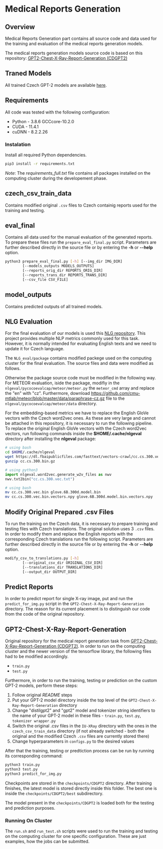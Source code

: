 # Medical Reports Generation

## Overview
Medical Reports Generation part contains all source code and data used for the training and evaluation of the medical reports generation models.

The medical reports generation models source code is based on this repository: [GPT2-Chest-X-Ray-Report-Generation (CDGPT2)](https://github.com/omar-mohamed/GPT2-Chest-X-Ray-Report-Generation)

## Traned Models
All trained Czech GPT-2 models are available [here](TODO).

## Requirements
All code was tested with the following configuration:
* Python - 3.8.6 GCCcore-10.2.0
* CUDA - 11.4.1
* cuDNN - 8.2.2.26

### Instalation
Install all required Python dependencies.
```bash
pip3 install -r requirements.txt
```
*Note*: The *requirements_full.txt* file contains all packages installed on the computing cluster during the developement phase.

## czech_csv_train_data
Contains modified original `.csv` files to Czech containig reports used for the training and testing.

## eval_final
Contains all data used for the manual evaluation of the generated reports. To prepare these files run the `prepare_eval_final.py` script. Parameters are further described directly in the source file or by entering the **-h** or **--help** option.
```bash
python3 prepare_eval_final.py [-h] [--img_dir IMG_DIR] 
        [--models_outputs MODELS_OUTPUTS]
        [--reports_orig_dir REPORTS_ORIG_DIR] 
        [--reports_trans_dir REPORTS_TRANS_DIR]
        [--csv_file CSV_FILE]
```

## model_outputs
Contains predicted outputs of all trained models.

## NLG Evaluation
For the final evaluation of our models is used this [NLG repository](https://github.com/Maluuba/nlg-eval). This project provides multiple NLP metrics commonly used for this task. However, it is normally intended for evaluating English texts and we need to update it for Czech language.

The `NLG_eval/package` contains modified packege used on the computing cluster for the final evaluation. The source files and data were modified as follows.

Otherwise the package source code must be modified in the following way. For METEOR evaluation, iside the package, modifiy in the `nlgeval/pycocoevalcap/meteor/meteor.py` the `meteor_cmd` array and replace the "en" with "cz". Furthermore, download https://github.com/cmu-mtlab/meteor/blob/master/data/paraphrase-cz.gz file to the `nlgeval/pycocoevalcap/meteor/data` directory.

For the embedding-based metrics we have to replace the English GloVe vectors with the Czech word2vec ones. As these are very large and cannot be attached in this repository, it is necessary to run the following pipeline. To replace the original English GloVe vectors with the Czech word2vec vectors, run following commands inside the **$HOME/.cache/nlgeval** directory after installing the **nlgeval** package:
```bash
# using bash
cd $HOME/.cache/nlgeval
wget https://dl.fbaipublicfiles.com/fasttext/vectors-crawl/cc.cs.300.vec.gz
gunzip cc.cs.300.bin.gz
```
```python
# using python3
import nlgeval.word2vec.generate_w2v_files as nwv
nwv.txt2bin("cc.cs.300.vec.txt")
``` 
```bash
# using bash
mv cc.cs.300.vec.bin glove.6B.300d.model.bin
mv cc.cs.300.vec.bin.vectors.npy glove.6B.300d.model.bin.vectors.npy
```

## Modify Original Prepared .csv Files
To run the training on the Czech data, it is necessary to prepare training and testing files with Czech translations. The original solution uses 3 `.csv` files. In order to modify them and replace the English reports with the corresponding Czech translations run the following script. Parameters are further described directly in the source file or by entering the **-h** or **--help** option.
```bash
modify_csv_to_translations.py [-h]
        [--original_csv_dir ORIGINAL_CSV_DIR]
        [--translations_dir TRANSLATIONS_DIR]
        [--output_dir OUTPUT_DIR]
```

## Predict Reports
In order to predict report for single X-ray image, put and run the `predict_for_img.py` script in the `GPT2-Chest-X-Ray-Report-Generation` directory. The reason for its current placement is to distinguish our code from the code of the original repository.

## GPT2-Chest-X-Ray-Report-Generation
Original repository for the medical report generation task from [GPT2-Chest-X-Ray-Report-Generation (CDGPT2)](https://github.com/omar-mohamed/GPT2-Chest-X-Ray-Report-Generation). In order to run on the computing cluster and the newer version of the tensorflow library, the following files had to be modified accordingly.
* `train.py`
* `test.py`

Furthermore, in order to run the training, testing or prediction on the custom GPT-2 models, perform these steps:
1. Follow original *README* steps
2. Put your GPT-2 model directory inside the top level of the `GPT2-Chest-X-Ray-Report-Generation` directory
3. Change "distilgpt2" and "gpt2" model and tokenizer string identifiers to the name of your GPT-2 model in these files - `train.py`, `test.py`, `tokenizer wrapper.py`
4. Switch the original .csv files in the `IU-XRay` directory with the ones in the `czech_csv_train_data` directory (if not already switched - both the original and the modified Czech `.csv` files are currently stored there)
5. Change hyperparameters in `configs.py` to the desired values

After that the training, testing or predtiction process can be run by running its corresponding command:
```bash
python3 train.py
python3 test.py
python3 predict_for_img.py
```

Checkpoints are stored in the `checkpoints/CDGPT2` directory. After training finishes, the latest model is stored directly inside this folder. The best one is inside the `checkpoints/CDGPT2/best` subdirectory. 

The model present in the `checkpoints/CDGPT2` is loaded both for the testing and prediction purposes.

### Running On Cluster
The `run.sh` and `run_test.sh` scripts were used to run the training and testing on the computing cluster for one specific configuration. These are just examples, how the jobs can be submitted.